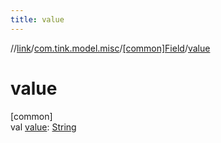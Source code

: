 ```yaml
---
title: value
---
```

//[link](../../../index.html)/[com.tink.model.misc](../index.html)/[[common]Field](index.html)/[value](value.html)



# value



[common]\
val [value](value.html): [String](https://kotlinlang.org/api/latest/jvm/stdlib/kotlin/-string/index.html)




